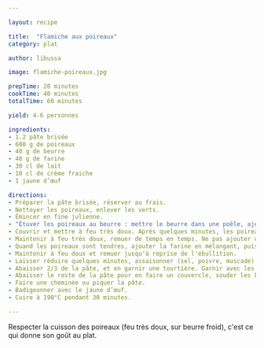 ```yaml
---

layout: recipe

title:  "Flamiche aux poireaux"
category: plat

author: libussa

image: flamiche-poireaux.jpg

prepTime: 20 minutes
cookTime: 40 minutes
totalTime: 60 minutes

yield: 4-6 personnes

ingredients:
- 1.2 pâte brisée
- 600 g de poireaux
- 40 g de beurre
- 40 g de farine
- 30 cl de lait
- 10 cl de crème fraiche
- 1 jaune d’œuf

directions:
- Préparer la pâte brisée, réserver au frais.
- Nettoyer les poireaux, enlever les verts.
- Émincer en fine julienne.
- "Étuver les poireaux au beurre : mettre le beurre dans une poêle, ajouter les poireaux."
- Couvrir et mettre à feu très doux. Après quelques minutes, les poireaux s'abaissent et ça commence à sentir bon.
- Maintenir à feu très doux, remuer de temps en temps. Ne pas ajouter d'eau.
- Quand les poireaux sont tendres, ajouter la farine en mélangant, puis le lait et la crème.
- Maintenir à feu doux et remuer jusqu'à reprise de l'ébullition.
- Laisser réduire quelques minutes, assaisonner (sel, poivre, muscade). Laisser tiédir hors du feu.
- Abaisser 2/3 de la pâte, et en garnir une tourtière. Garnir avec les poireaux.
- Abaisser le reste de la pâte pour en faire un couvercle, souder les bords.
- Faire une cheminée ou piquer la pâte.
- Badigeonner avec le jaune d’œuf.
- Cuire à 190°C pendant 30 minutes.

---
```


Respecter la cuisson des poireaux (feu très doux, sur beurre froid), c'est ce qui donne son goût au plat.
